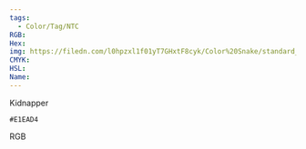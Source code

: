 ```yaml
---
tags:
  - Color/Tag/NTC
RGB:
Hex:
img: https://filedn.com/l0hpzxl1f01yT7GHxtF8cyk/Color%20Snake/standard_csv_to_svg//E1EAD4.svg
CMYK:
HSL:
Name:
---
```

Kidnapper
```palette
#E1EAD4
```
RGB
